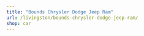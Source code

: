 ```yaml
---
title: "Bounds Chrysler Dodge Jeep Ram"
url: /livingston/bounds-chrysler-dodge-jeep-ram/
shop: car
---
```

